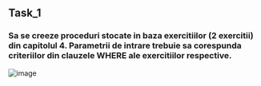 ## Task_1

### Sa se creeze proceduri stocate in baza exercitiilor (2 exercitii) din capitolul 4. Parametrii de intrare trebuie sa corespunda criteriilor din clauzele WHERE ale exercitiilor respective.

![image](https://user-images.githubusercontent.com/32772799/49696532-72e30b00-fbb3-11e8-960d-3b12e0cfb6fe.png)

